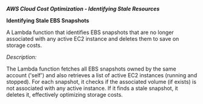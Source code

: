 ***AWS Cloud Cost Optimization - Identifying Stale Resources***


**Identifying Stale EBS Snapshots**


A Lambda function that identifies EBS snapshots that are no longer associated with any active EC2 instance and deletes them to save on storage costs.

*Description:*


The Lambda function fetches all EBS snapshots owned by the same account ('self') and also retrieves a list of active EC2 instances (running and stopped). For each snapshot, it checks if the associated volume (if exists) is not associated with any active instance. If it finds a stale snapshot, it deletes it, effectively optimizing storage costs.
